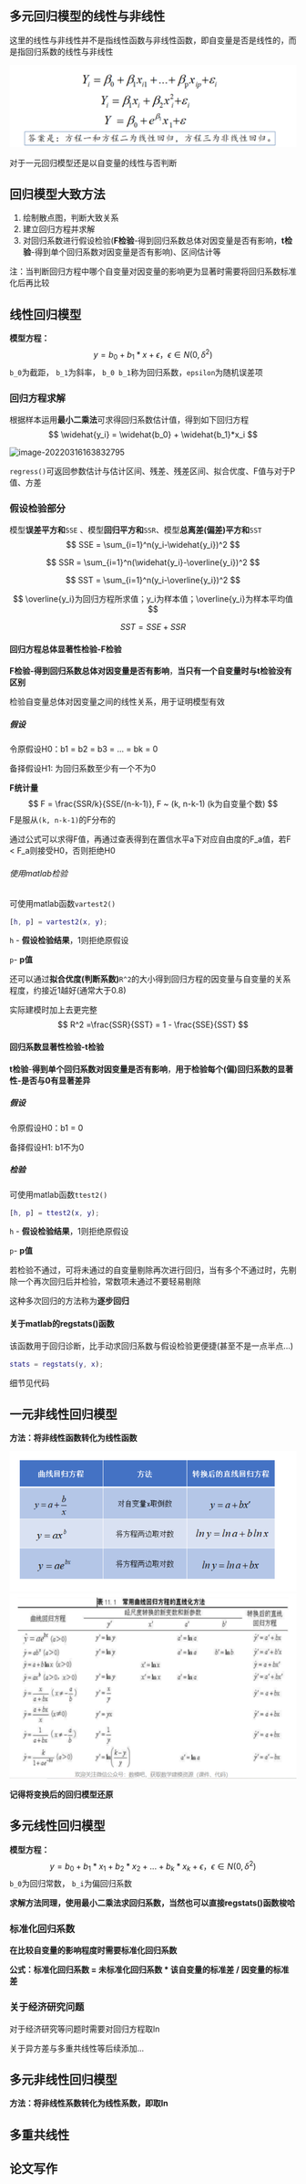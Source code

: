 ## 多元回归模型的线性与非线性

这里的线性与非线性并不是指线性函数与非线性函数，即自变量是否是线性的，而是指回归系数的线性与非线性

<img src="https://raw.githubusercontent.com/Chikie920/Mark/266f340e02a18857d4b3a9093f7577d9027fd0d3/Sources/images_math/image-20220115153107311.png" alt="image-20220115153107311" style="zoom:80%;" />

对于一元回归模型还是以自变量的线性与否判断





## 回归模型大致方法

1. 绘制散点图，判断大致关系
2. 建立回归方程并求解
3. 对回归系数进行假设检验(**F检验**-得到回归系数总体对因变量是否有影响，**t检验**-得到单个回归系数对因变量是否有影响)、区间估计等



注：当判断回归方程中哪个自变量对因变量的影响更为显著时需要将回归系数标准化后再比较



## 线性回归模型



**模型方程：**
$$
y = b_0 + b_1*x + \epsilon， \epsilon \in N(0, \delta^2)
$$
 `b_0`为截距， `b_1`为斜率， `b_0 b_1`称为回归系数，`epsilon`为随机误差项



### 回归方程求解



根据样本运用**最小二乘法**可求得回归系数估计值，得到如下回归方程
$$
\widehat{y_i} = \widehat{b_0} + \widehat{b_1}*x_i
$$



![image-20220316163832795](C:\Users\Mirai\AppData\Roaming\Typora\typora-user-images\image-20220316163832795.png)

`regress()`可返回参数估计与估计区间、残差、残差区间、拟合优度、F值与对于P值、方差



### 假设检验部分



模型**误差平方和**`SSE` 、模型**回归平方和**`SSR`、模型**总离差(偏差)平方和**`SST`
$$
SSE = \sum_{i=1}^n(y_i-\widehat{y_i})^2
$$

$$
SSR = \sum_{i=1}^n(\widehat{y_i}-\overline{y_i})^2
$$

$$
SST = \sum_{i=1}^n(y_i-\overline{y_i})^2
$$

$$
\overline{y_i}为回归方程所求值；y_i为样本值；\overline{y_i}为样本平均值
$$

$$
SST = SSE+SSR
$$





#### 回归方程总体显著性检验-F检验



**F检验-得到回归系数总体对因变量是否有影响**，**当只有一个自变量时与t检验没有区别**

检验自变量总体对因变量之间的线性关系，用于证明模型有效



##### 假设

令原假设H0：b1 = b2 = b3 = ... = bk = 0

备择假设H1: 为回归系数至少有一个不为0



**F统计量**
$$
F = \frac{SSR/k}{SSE/(n-k-1)}, F ~ (k, n-k-1)   (k为自变量个数)
$$
F是服从`(k, n-k-1)`的F分布的

通过公式可以求得F值，再通过查表得到在置信水平a下对应自由度的F_a值，若F < F_a则接受H0，否则拒绝H0



###### 使用matlab检验

可使用matlab函数`vartest2()`

```matlab
[h, p] = vartest2(x, y);
```

`h` - **假设检验结果**，1则拒绝原假设

`p`- **p值**



还可以通过**拟合优度(判断系数)**`R^2`的大小得到回归方程的因变量与自变量的关系程度，约接近1越好(通常大于0.8)

实际建模时加上去更完整
$$
R^2 =\frac{SSR}{SST} = 1 - \frac{SSE}{SST}
$$


#### 回归系数显著性检验-t检验

**t检验**-**得到单个回归系数对因变量是否有影响**，**用于检验每个(偏)回归系数的显著性-是否与0有显著差异**



##### 假设

令原假设H0：b1 = 0

备择假设H1:  b1不为0



##### 检验

可使用matlab函数`ttest2()`

```matlab
[h, p] = ttest2(x, y);
```

`h` - **假设检验结果**，1则拒绝原假设

`p`- **p值**



若检验不通过，可将未通过的自变量剔除再次进行回归，当有多个不通过时，先剔除一个再次回归后并检验，常数项未通过不要轻易剔除

这种多次回归的方法称为**逐步回归**



#### 关于matlab的regstats()函数

该函数用于回归诊断，比手动求回归系数与假设检验更便捷(甚至不是一点半点...)

```matlab
stats = regstats(y, x);
```

细节见代码



## 一元非线性回归模型

**方法：将非线性函数转化为线性函数**

<img src="https://raw.githubusercontent.com/Chikie920/Mark/266f340e02a18857d4b3a9093f7577d9027fd0d3/Sources/images_math/image-20220115195919642.png" alt="image-20220115195919642" style="zoom:80%;" />



<img src="https://raw.githubusercontent.com/Chikie920/Mark/266f340e02a18857d4b3a9093f7577d9027fd0d3/Sources/images_math/image-20220115195939437.png" alt="image-20220115195939437" style="zoom:80%;" />



**记得将变换后的回归模型还原**



## 多元线性回归模型



**模型方程：**
$$
y = b_0 + b_1*x_1 + b_2*x_2 + ... + b_k*x_k + \epsilon， \epsilon \in N(0, \delta^2)
$$
 `b_0`为回归常数， `b_i`为偏回归系数



**求解方法同理，使用最小二乘法求回归系数，当然也可以直接regstats()函数梭哈**



### 标准化回归系数

**在比较自变量的影响程度时需要标准化回归系数**

**公式：标准化回归系数 = 未标准化回归系数 * 该自变量的标准差 / 因变量的标准差**



### 关于经济研究问题

对于经济研究等问题时需要对回归方程取ln



关于异方差与多重共线性等后续添加...



## 多元非线性回归模型

**方法：将非线性系数转化为线性系数，即取ln**





## 多重共线性



## 论文写作




